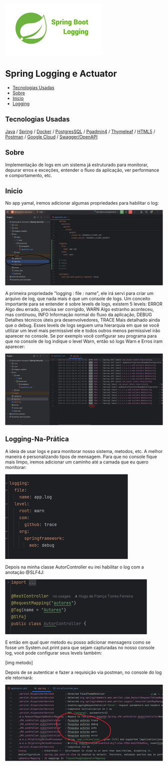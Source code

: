 ![imagem local](/imagem_readme/logo.png)



# Spring Logging e Actuator

  - [Tecnologias Usadas](#Tecnologias-Usadas)
  - [Sobre](#Sobre)
  - [Inicio](#Inicio)
  - [Logging](#Logging-Na-Prática)
  


## Tecnologias Usadas

[Java](https://www.java.com/pt-BR/) / [Spring](https://spring.io/projects/spring-boot) / [Docker](https://www.docker.com/) / [PostgresSQL](https://www.postgresql.org/) / [Pgadmin4](https://www.pgadmin.org/download/pgadmin-4-windows/) / [Thymeleaf](https://www.thymeleaf.org/) / [HTML5](https://pt.wikipedia.org/wiki/HTML5)
 / [Postman](https://www.postman.com/) / [Google Cloud](https://cloud.google.com/?hl=pt-BR) / [Swagger/OpenAPI](https://swagger.io/)


## Sobre

Implementação de logs em um sistema já estruturado para monitorar, depurar erros e exceções, entender o fluxo da aplicação, ver performance e comportamento, etc.


## Inicio


No app yamal, iremos adicionar algumas propriedades para habilitar o log:


![imagem local](/imagem_readme/app_yamal.png)



A primeira propriedade "logging : file : name", ele irá servi para criar um arquivo de log, que nada mais é que um console de logs. Um conceito importante para se entender é sobre levels de logs, existem 5 levels: ERROR	Algo deu errado, precisa ser corrigido, WARN	Algo estranho aconteceu, mas continuou, INFO	Informação normal do fluxo da aplicação, DEBUG	Detalhes técnicos úteis pra desenvolvedores, TRACE	Mais detalhado ainda que o debug. Esses levels de logs seguem uma hierarquia em que se você utilizar um level mais permissivel ele e todos outros menos permissivel irão aparecer no console. Se por exemplo você configurar seu programa para que no console de log indique o level Warn, então só logs Warn e Erros iram aparecer:



![imagem local](imagem_readme/app_yamal_log_warn.png)



## Logging-Na-Prática


A ideia de usar logs e para monitorar nosso sistema, metodos, etc. A melhor maneira é personalizando tipos de mensagem. Para que no console fique mais limpo, iremos adicionar um caminho até a camada que eu quero monitorar:


![imagem local](imagem_readme/controller/app_yamal_controller.png)


Depois na minha classe AutorController eu irei habilitar o log com a anotação @SLF4J:



![imagem local](imagem_readme/controller/classe_AutorController_habilitando_log.png)


E então em qual quer metodo eu posso adicionar mensagens como se fosse um System.out.print para que sejam capturadas no nosso console log, você pode configurar seus levels também:


[img metodo]



Depois de se autenticar e fazer a requisição via postman, no console do log ele retornará:



![imagem local](/imagem_readme/controller/app_yamal_controller_log_resultado.png)

